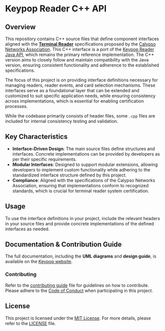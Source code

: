 # Keypop Reader C++ API
## Overview
This repository contains C++ source files that define component interfaces aligned with the
[**Terminal Reader**](https://terminal-api.calypsonet.org/specifications/reader-layer/reader-api/)
specifications proposed by the [Calypso Networks Association](https://www.calypsonet.org/). This C++
interface is a port of the [Keypop Reader Java API](https://github.com/eclipse-keypop/keypop-reader-java-api), which remains
the primary reference implementation. The C++ version aims to closely follow and maintain compatibility with the Java
version, ensuring consistent functionality and adherence to the established specifications.

The focus of this project is on providing interface definitions necessary for managing readers, reader events, and card
selection mechanisms. These interfaces serve as a foundational layer that can be extended and customized to suit
specific application needs, while ensuring consistency across implementations, which is essential for enabling
certification processes.

While the codebase primarily consists of header files, some `.cpp` files are included for internal consistency testing
and validation.

## Key Characteristics
- **Interface-Driven Design**: The main source files define structures and interfaces. Concrete implementations can be
  provided by developers as per their specific requirements.
- **Modular Interfaces**: Designed to support modular extensions, allowing developers to implement custom functionality
  while adhering to the standardized interface structure defined by this project.
- **Compliance**: Aligned with the specifications of the Calypso Networks Association, ensuring that implementations
  conform to recognized standards, which is crucial for terminal reader system certification.

## Usage
To use the interface definitions in your project, include the relevant headers in your source files and provide concrete
implementations of the defined interfaces as needed.

## Documentation & Contribution Guide
The full documentation, including the **UML diagrams** and **design guide**, is available
on the [Keypop website](https://keypop.org/apis/reader-layer/reader-api/).

### Contributing
Refer to the [contributing guide](https://keypop.org/community/contributing/) file for guidelines on how to contribute.
Please adhere to the [Code of Conduct](CODE_OF_CONDUCT.md) when participating in this project.

## License
This project is licensed under the [MIT License](LICENSE). For more details, please refer to the [LICENSE](LICENSE)
file.
